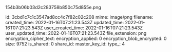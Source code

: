 154b3b06b03d2c283758b850c75d855e.png

id: 3cbd1c7c1c3547ad8cc4c7f82c02c208
mime: image/png
filename: 
created_time: 2022-01-16T07:21:23.543Z
updated_time: 2022-01-16T07:21:23.543Z
user_created_time: 2022-01-16T07:21:23.543Z
user_updated_time: 2022-01-16T07:21:23.543Z
file_extension: png
encryption_cipher_text: 
encryption_applied: 0
encryption_blob_encrypted: 0
size: 9752
is_shared: 0
share_id: 
master_key_id: 
type_: 4